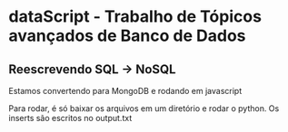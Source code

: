 # dataScript - Trabalho de Tópicos avançados de Banco de Dados

## Reescrevendo SQL -> NoSQL

Estamos convertendo para MongoDB e rodando em javascript

Para rodar, é só baixar os arquivos em um diretório e rodar o python. Os inserts são escritos no output.txt
